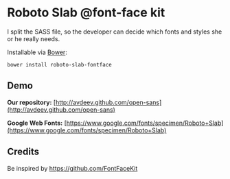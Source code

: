 # Roboto Slab @font-face kit

I split the SASS file, so the developer can decide which fonts and styles she or he really needs.

Installable via [Bower](http://twitter.github.com/bower/):
```
bower install roboto-slab-fontface
```

## Demo
__Our repository:__ [http://avdeev.github.com/open-sans](http://avdeev.github.com/open-sans)

__Google Web Fonts:__ [https://www.google.com/fonts/specimen/Roboto+Slab](https://www.google.com/fonts/specimen/Roboto+Slab)

## Credits
Be inspired by https://github.com/FontFaceKit